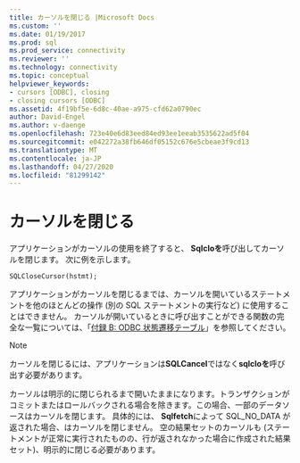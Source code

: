 ```yaml
---
title: カーソルを閉じる |Microsoft Docs
ms.custom: ''
ms.date: 01/19/2017
ms.prod: sql
ms.prod_service: connectivity
ms.reviewer: ''
ms.technology: connectivity
ms.topic: conceptual
helpviewer_keywords:
- cursors [ODBC], closing
- closing cursors [ODBC]
ms.assetid: 4f19bf5e-6d8c-40ae-a975-cfd62a0790ec
author: David-Engel
ms.author: v-daenge
ms.openlocfilehash: 723e40e6d83eed84ed93ee1eeab3535622ad5f04
ms.sourcegitcommit: e042272a38fb646df05152c676e5cbeae3f9cd13
ms.translationtype: MT
ms.contentlocale: ja-JP
ms.lasthandoff: 04/27/2020
ms.locfileid: "81299142"
---
```

# <a name="closing-the-cursor"></a>カーソルを閉じる
アプリケーションがカーソルの使用を終了すると、 **Sqlcloを**呼び出してカーソルを閉じます。 次に例を示します。  
  
```  
SQLCloseCursor(hstmt);  
```  
  
 アプリケーションがカーソルを閉じるまでは、カーソルを開いているステートメントを他のほとんどの操作 (別の SQL ステートメントの実行など) に使用することはできません。 カーソルが開いているときに呼び出すことができる関数の完全な一覧については、「[付録 B: ODBC 状態遷移テーブル](../../../odbc/reference/appendixes/appendix-b-odbc-state-transition-tables.md)」を参照してください。  
  
> [!NOTE]  
>  カーソルを閉じるには、アプリケーションは**SQLCancel**ではなく**sqlcloを**呼び出す必要があります。  
  
 カーソルは明示的に閉じられるまで開いたままになります。トランザクションがコミットまたはロールバックされる場合を除きます。この場合、一部のデータソースはカーソルを閉じます。 具体的には、 **Sqlfetch**によって SQL_NO_DATA が返された場合、はカーソルを閉じません。 空の結果セットのカーソルも (ステートメントが正常に実行されたものの、行が返されなかった場合に作成された結果セット)、明示的に閉じる必要があります。
